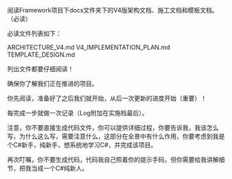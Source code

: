 阅读Framework项目下docs文件夹下的V4版架构文档、施工文档和模板文档。（必读）

必读文件列表如下：

ARCHITECTURE_V4.md
V4_IMPLEMENTATION_PLAN.md
TEMPLATE_DESIGN.md

列出文件都要仔细阅读！

确保你了解我们正在推进的项目。

你先阅读，准备好了之后我们就开始，从后一次更新的进度开始（重要）！

每完成一步就做一次记录（Log附加在实施档最后）。

注意，你不要直接生成代码文件，你可以提供详细过程，你要告诉我，我该怎么写，为什么这么写，需要注意什么，这部分在全景中有什么作用，你要考虑到我是个C#新手，纯新手，想系统地学习C#，并完成该项目。

再次叮嘱，你不要生成代码，代码我自己照着你的提示手码，但你需要给我讲解细节，把我当成一个C#纯新人。